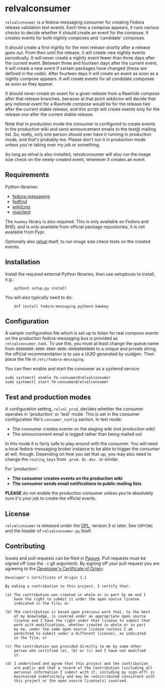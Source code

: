 # relvalconsumer

`relvalconsumer` is a fedora-messaging consumer for creating Fedora release
validation test events. Each time a compose appears, it runs various checks
to decide whether it should create an event for the compose. It creates events
for both nightly composes and 'candidate' composes.

It should create a first nightly for the next release shortly after a release
goes out. From then until the release, it will create new nightly events
periodically. It will never create a nightly event fewer than three days after
the current event. Between three and fourteen days after the current event,
it will create a new event if certain packages have changed (these are defined
in the code). After fourteen days it will create an event as soon as a nightly
compose appears. It will create events for all candidate composes as soon as
they appear.

It should never create an event for a given release from a Rawhide compose
after that release branches, because at that point wikitcms will decide that
any notional event for a Rawhide compose would be for the release *two* after
the current stable release, and this script will create events only for the
release *one* after the current stable release.

Note that in production mode the consumer is configured to create events in
the production wiki and send announcement emails to the test@ mailing list.
So, really, only one person should ever have it running in production mode,
and that's probably me. Please don't run it in production mode unless you're
taking over my job or something.

As long as relval is also installed, relvalconsumer will also run the image
size check on the newly-created event, whenever it creates an event.

## Requirements

Python libraries:

* [fedora-messaging](https://github.com/fedora-infra/fedora-messaging)
* [fedfind](https://pagure.io/fedora-qa/fedfind)
* [wikitcms](https://pagure.io/fedora-qa/python-wikitcms)
* [mwclient](https://github.com/mwclient/mwclient)

The `hawkey` library is also required. This is only available on Fedora and
RHEL and is only available from official package repositories, it is not
available from Pypi.

Optionally also [relval](https://pagure.io/fedora-qa/relval) itself, to run
image size check tests on the created events.

## Installation

Install the required external Python libraries, then use setuptools to
install, e.g.:

        python3 setup.py install

You will also typically need to do:

        dnf install fedora-messaging python3-hawkey

## Configuration

A sample configuration file which is set up to listen for real compose events
on the production fedora-messaging bus is provided as `relvalconsumer.toml`.
To use this, you must at least change the queue name from
`00000000-0000-0000-0000-000000000000` to a unique and private string; the
official recommendation is to use a UUID generated by uuidgen. Then place the
file in `/etc/fedora-messaging`.

You can then enable and start the consumer as a systemd service:

    sudo systemctl enable fm-consumer@relvalconsumer
    sudo systemctl start fm-consumer@relvalconsumer

## Test and production modes

A configuration setting, `relval_prod`, decides whether the consumer operates
in 'production' or 'test' mode. This is set in the consumer configuration
file's `consumer_config` section. In test mode:

* The consumer creates events on the staging wiki (not production wiki)
* The announcement email is logged rather than being mailed out

In this mode it is fairly safe to play around with the consumer. You will need
a local fedora-messaging broker instance to be able to trigger the consumer at
will, though. Depending on how you set that up, you may also need to change
the `routing_keys` from `.prod.` to `.dev.` or similar.

For 'production':

* **The consumer creates events on the production wiki**
* **The consumer sends email notifications to public mailing lists**

**PLEASE** do not enable the production consumer unless you're absolutely sure
it's your job to create the official events.

## License

`relvalconsumer` is released under the [GPL](https://www.gnu.org/licenses/gpl.txt), version 3 or later. See `COPYING`
and the header of `relvalconsumer.py` itself.

## Contributing

Issues and pull requests can be filed in [Pagure](https://pagure.io/fedora-qa/relvalconsumer).
Pull requests must be signed off (use the `-s` git argument). By signing off
your pull request you are agreeing to the
[Developer's Certificate of Origin](http://developercertificate.org/):

    Developer's Certificate of Origin 1.1

    By making a contribution to this project, I certify that:

    (a) The contribution was created in whole or in part by me and I
        have the right to submit it under the open source license
        indicated in the file; or

    (b) The contribution is based upon previous work that, to the best
        of my knowledge, is covered under an appropriate open source
        license and I have the right under that license to submit that
        work with modifications, whether created in whole or in part
        by me, under the same open source license (unless I am
        permitted to submit under a different license), as indicated
        in the file; or

    (c) The contribution was provided directly to me by some other
        person who certified (a), (b) or (c) and I have not modified
        it.

    (d) I understand and agree that this project and the contribution
        are public and that a record of the contribution (including all
        personal information I submit with it, including my sign-off) is
        maintained indefinitely and may be redistributed consistent with
        this project or the open source license(s) involved.
